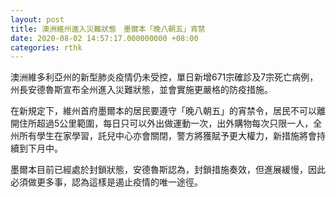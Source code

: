 ```yaml
---
layout: post
title: 澳洲維州進入災難狀態　墨爾本「晚八朝五」宵禁
date: 2020-08-02 14:57:17.000000000 +08:00
categories: rthk
---
```


澳洲維多利亞州的新型肺炎疫情仍未受控，單日新增671宗確診及7宗死亡病例，州長安德魯斯宣布全州進入災難狀態，並會實施更嚴格的防疫措施。

在新規定下，維州首府墨爾本的居民要遵守「晚八朝五」的宵禁令，居民不可以離開住所超過5公里範圍，每日只可以外出做運動一次，出外購物每次只限一人，全州所有學生在家學習，託兒中心亦會關閉，警方將獲賦予更大權力，新措施將會持續到下月中。

墨爾本目前已經處於封鎖狀態，安德魯斯認為，封鎖措施奏效，但進展緩慢，因此必須做更多事，認為這樣是遏止疫情的唯一途徑。
